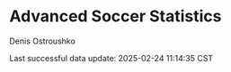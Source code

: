 # Advanced Soccer Statistics
Denis Ostroushko

<!-- gfm -->

Last successful data update: 2025-02-24 11:14:35 CST
